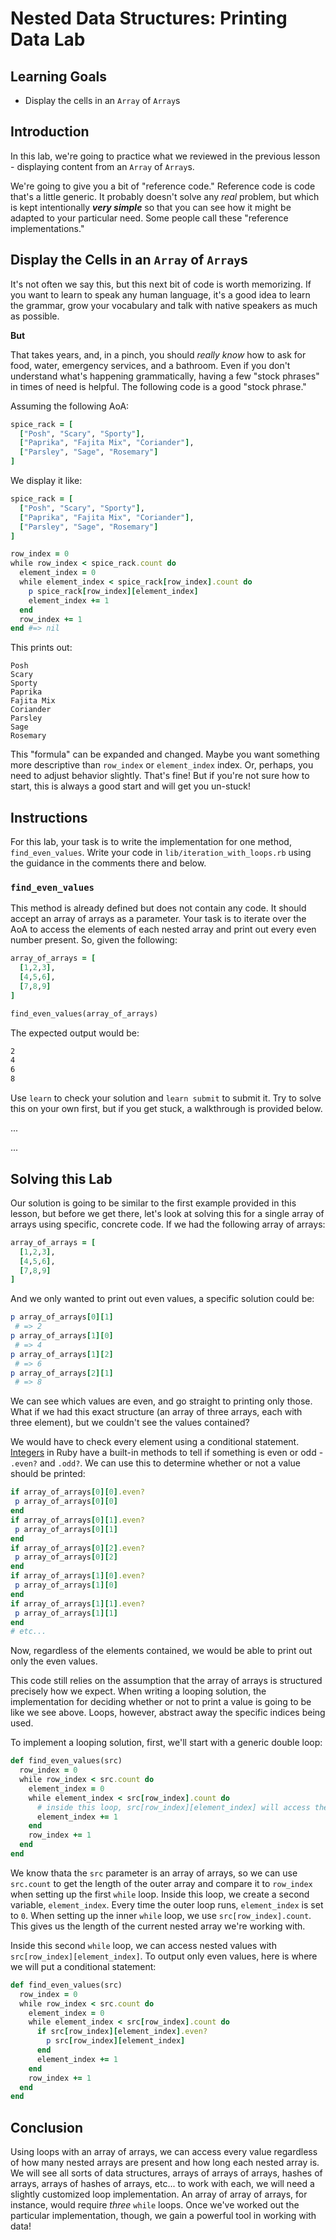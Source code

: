 # Nested Data Structures: Printing Data Lab

## Learning Goals

* Display the cells in an `Array` of `Array`s

## Introduction

In this lab, we're going to practice what we reviewed in the previous lesson -
displaying content from an `Array` of `Array`s.

We're going to give you a bit of "reference code." Reference code is code that's
a little generic. It probably doesn't solve any _real_ problem, but which is
kept intentionally ***very simple*** so that you can see how it might be adapted
to your particular need. Some people call these "reference implementations."

## Display the Cells in an `Array` of `Array`s

It's not often we say this, but this next bit of code is worth memorizing.
If you want to learn to speak any human language, it's a good idea to learn the
grammar, grow your vocabulary and talk with native speakers as much as
possible.

**But**

That takes years, and, in a pinch, you should _really know_ how to ask for
food, water, emergency services, and a bathroom. Even if you don't understand
what's happening grammatically, having a few "stock phrases" in times of need
is helpful.  The following code is a good "stock phrase."

Assuming the following AoA:

```ruby
spice_rack = [
  ["Posh", "Scary", "Sporty"],
  ["Paprika", "Fajita Mix", "Coriander"],
  ["Parsley", "Sage", "Rosemary"]
]
```

We display it like:

```ruby
spice_rack = [
  ["Posh", "Scary", "Sporty"],
  ["Paprika", "Fajita Mix", "Coriander"],
  ["Parsley", "Sage", "Rosemary"]
]

row_index = 0
while row_index < spice_rack.count do
  element_index = 0
  while element_index < spice_rack[row_index].count do
    p spice_rack[row_index][element_index]
    element_index += 1
  end
  row_index += 1
end #=> nil
```

This prints out:

```text
Posh
Scary
Sporty
Paprika
Fajita Mix
Coriander
Parsley
Sage
Rosemary
```

This "formula" can be expanded and changed. Maybe you want something more
descriptive than `row_index` or `element_index` index. Or, perhaps, you need to
adjust behavior slightly. That's fine! But if you're not sure how to start,
this is always a good start and will get you un-stuck!

## Instructions

For this lab, your task is to write the implementation for one method,
`find_even_values`. Write your code in `lib/iteration_with_loops.rb` using the
guidance in the comments there and below.

### `find_even_values`

This method is already defined but does not contain any code. It should accept
an array of arrays as a parameter. Your task is to iterate over the AoA to
access the elements of each nested array and print out every even number
present. So, given the following:

```rb
array_of_arrays = [
  [1,2,3],
  [4,5,6],
  [7,8,9]
]

find_even_values(array_of_arrays)
```

The expected output would be:

```sh
2
4
6
8
```

Use `learn` to check your solution and `learn submit` to submit it. Try to solve
this on your own first, but if you get stuck, a walkthrough is provided below.

...

...

## Solving this Lab

Our solution is going to be similar to the first example provided in this
lesson, but before we get there, let's look at solving this for a single array
of arrays using specific, concrete code. If we had the following array of arrays:

```rb
array_of_arrays = [
  [1,2,3],
  [4,5,6],
  [7,8,9]
]
```

And we only wanted to print out even values, a specific solution could be:

```rb
p array_of_arrays[0][1]
 # => 2
p array_of_arrays[1][0]
 # => 4
p array_of_arrays[1][2]
 # => 6
p array_of_arrays[2][1]
 # => 8
```

We can see which values are even, and go straight to printing only those. What
if we had this exact structure (an array of three arrays, each with three
element), but we couldn't see the values contained?

We would have to check every element using a conditional statement. [Integers][]
in Ruby have a built-in methods to tell if something is even or odd - `.even?`
and `.odd?`. We can use this to determine whether or not a value should be
printed:

[Integers]: https://ruby-doc.org/core-2.7.0/Integer.html

```rb
if array_of_arrays[0][0].even?
 p array_of_arrays[0][0]
end
if array_of_arrays[0][1].even?
 p array_of_arrays[0][1]
end
if array_of_arrays[0][2].even?
 p array_of_arrays[0][2]
end
if array_of_arrays[1][0].even?
 p array_of_arrays[1][0]
end
if array_of_arrays[1][1].even?
 p array_of_arrays[1][1]
end
# etc...
```

Now, regardless of the elements contained, we would be able to print out only
the even values.

This code still relies on the assumption that the array of arrays is structured
precisely how we expect. When writing a looping solution, the implementation for
deciding whether or not to print a value is going to be like we see above.
Loops, however, abstract away the specific indices being used.

To implement a looping solution, first, we'll start with a generic double loop:

```rb
def find_even_values(src)
  row_index = 0
  while row_index < src.count do
    element_index = 0
    while element_index < src[row_index].count do
      # inside this loop, src[row_index][element_index] will access the current element
      element_index += 1
    end
    row_index += 1
  end
end
```

We know thata the `src` parameter is an array of arrays, so we can use
`src.count` to get the length of the outer array and compare it to `row_index`
when setting up the first `while` loop. Inside this loop, we create a second
variable, `element_index`. Every time the outer loop runs, `element_index` is
set to `0`. When setting up the inner `while` loop, we use
`src[row_index].count`. This gives us the length of the current nested array
we're working with.

Inside this second `while` loop, we can access nested values with
`src[row_index][element_index]`. To output only even values, here is where we
will put a conditional statement:

```rb
def find_even_values(src)
  row_index = 0
  while row_index < src.count do
    element_index = 0
    while element_index < src[row_index].count do
      if src[row_index][element_index].even?
        p src[row_index][element_index]
      end
      element_index += 1
    end
    row_index += 1
  end
end
```

## Conclusion

Using loops with an array of arrays, we can access every value regardless of how
many nested arrays are present and how long each nested array is. We will see
all sorts of data structures, arrays of arrays of arrays, hashes of arrays,
arrays of hashes of arrays, etc... to work with each, we will need a slightly
customized loop implementation. An array of array of arrays, for instance, would
require _three_ `while` loops. Once we've worked out the particular
implementation, though, we gain a powerful tool in working with data!